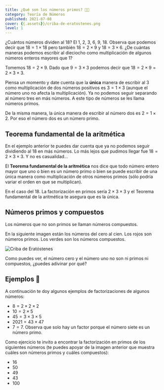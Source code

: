 ```yaml
---
title: ¿Qué son los números primos? 👨‍👦
category: Teoría de Números
published: 2021-07-08
cover: {{.assets}}/criba-de-eratostenes.png
level: 1
---
```


¿Cuántos números dividen al 18? El 1, 2, 3, 6, 9, 18. Observa que podemos decir que $18 = 1 \times 18$ pero también $18 = 2 \times 9$ y $18 = 3 \times 6$. ¿De cuántas maneras podemos escribir al dieciocho como multiplicación de algunos números enteros mayores que 1?

Tomemos $18 = 2 \times 9$. Dado que $9 = 3 \times 3$ podemos decir que $18 = 2 \times 9 = 2 \times 3 \times 3$.

Piensa un momento y date cuenta que la **única** manera de escribir al 3 como multiplicación de dos números positivos es $3 = 1 \times 3$ (aunque el número uno no afecta la multiplicación). Ya no podemos seguir separando al número tres en más números. A este tipo de números se les llama números primos.

De la misma manera, la única manera de escribir al número dos es $2 = 1 \times 2$. Por eso el número dos es un número primo.

## Teorema fundamental de la aritmética

En el ejemplo anterior te puedes dar cuenta que ya no podemos seguir dividiendo al 18 en más números. Lo más lejos que pudimos llegar fue $18 = 2 \times 3 \times 3$. Y no es casualidad...

El **Teorema fundamental de la aritmética** nos dice que todo número entero mayor que uno o bien es un número primo o bien se puede escribir de una única manera como multiplicación de otros números primos (sólo podría variar el orden en que se multiplican).

En el caso del 18. La factorización en primos sería $2 \times 3 \times 3$ y el Teorema fundamental de la aritmética te asegura que es la única.

## Números primos y compuestos

Los números que no son primos se llaman números compuestos.

En la siguiente imagen están los números del cero al cien. Los rojos son números primos. Los verdes son los números compuestos.

![Criba de Eratóstenes]({{.assets}}/criba-de-eratostenes.png)

Como puedes ver, el número cero y el número uno no son ni primos ni compuestos, ¿puedes adivinar por qué?

## Ejemplos 📝

A continuación te doy algunos ejemplos de factorizaciones de algunos números:

- $8 = 2 \times 2 \times 2$
- $10 = 2 \times 5$
- $45 = 3 \times 3 \times 5$
- $2021 = 43 \times 47$
- $7 = 7$. Observa que solo hay un factor porque el número siete es un número primo.

Como ejercicio te invito a encontrar la factorización en primos de los siguientes números (te puedes apoyar de la imagen anterior que muestra cuáles son números primos y cuáles compuestos):

- 16
- 50
- 49
- 43
- 100
